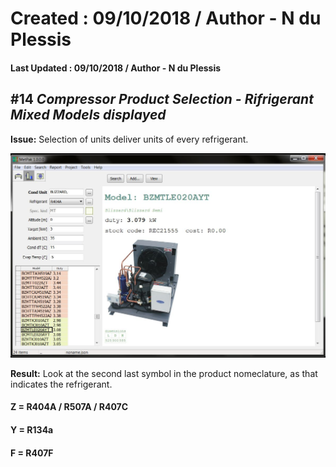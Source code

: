 # Created : 09/10/2018 / Author - N du Plessis
#### Last Updated : 09/10/2018 / Author - N du Plessis

##  #14 **_Compressor Product Selection - Rifrigerant Mixed Models displayed_**

**Issue:** Selection of units deliver units of every refrigerant.

![alt text](BlizzardSelect.JPG "CP Selection issue")

**Result:** Look at the second last symbol in the product nomeclature, as that indicates the refrigerant.
#### Z = R404A / R507A / R407C
#### Y = R134a
#### F = R407F
